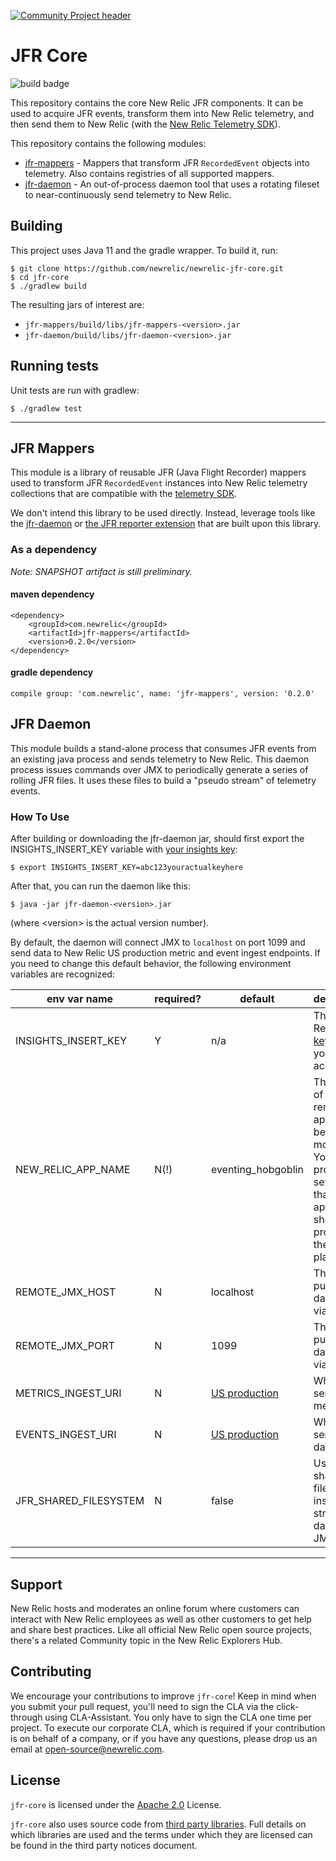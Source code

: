 [![Community Project header](https://github.com/newrelic/open-source-office/raw/master/examples/categories/images/Community_Project.png)](https://github.com/newrelic/open-source-office/blob/master/examples/categories/index.md#community-project)

# JFR Core

![build badge](https://github.com/newrelic/newrelic-jfr-core/workflows/main%20build/badge.svg)

This repository contains the core New Relic JFR components. It can be used 
to acquire JFR events, transform them into New Relic telemetry, and then 
send them to New Relic 
(with the [New Relic Telemetry SDK](https://github.com/newrelic/newrelic-telemetry-sdk-java)).

This repository contains the following modules:

* [jfr-mappers](#jfr-mappers) - Mappers that transform JFR `RecordedEvent` objects into telemetry.  Also 
contains registries of all supported mappers.
* [jfr-daemon](#jfr-daemon) - An out-of-process daemon tool that uses a rotating fileset to near-continuously
send telemetry to New Relic. 

## Building

This project uses Java 11 and the gradle wrapper.  To build it, run:

```
$ git clone https://github.com/newrelic/newrelic-jfr-core.git
$ cd jfr-core
$ ./gradlew build
```

The resulting jars of interest are:
 * `jfr-mappers/build/libs/jfr-mappers-<version>.jar`
 * `jfr-daemon/build/libs/jfr-daemon-<version>.jar`

## Running tests

Unit tests are run with gradlew:

```
$ ./gradlew test
```

---

## JFR Mappers

This module is a library of reusable JFR (Java Flight Recorder) mappers 
used to transform JFR `RecordedEvent` instances into New Relic telemetry collections 
that are compatible with the 
[telemetry SDK](https://github.com/newrelic/newrelic-telemetry-sdk-java).

We don't intend this library to be used directly. Instead, leverage tools
like the [jfr-daemon](#jfr-daemon)
or [the JFR reporter extension](https://docs.newrelic.com/docs/agents/java-agent/features/real-time-java-profiling-using-jfr-metrics) 
that are built upon this library.

### As a dependency

_Note: SNAPSHOT artifact is still preliminary._

#### maven dependency
```
<dependency>
    <groupId>com.newrelic</groupId>
    <artifactId>jfr-mappers</artifactId>
    <version>0.2.0</version>
</dependency>
```

#### gradle dependency

```
compile group: 'com.newrelic', name: 'jfr-mappers', version: '0.2.0'
```

## JFR Daemon

This module builds a stand-alone process that consumes JFR events
from an existing java process and sends telemetry to New Relic.  This daemon
process issues commands over JMX to periodically generate a series of rolling 
JFR files.  It uses these files to build a "pseudo stream" of telemetry events.

### How To Use

After building or downloading the jfr-daemon jar, should first export the INSIGHTS_INSERT_KEY variable
with [your insights key](https://docs.newrelic.com/docs/apis/get-started/intro-apis/types-new-relic-api-keys#event-insert-key):

```
$ export INSIGHTS_INSERT_KEY=abc123youractualkeyhere
```

After that, you can run the daemon like this:

```
$ java -jar jfr-daemon-<version>.jar 
```
(where &lt;version&gt; is the actual version number).

By default, the daemon will connect JMX to `localhost` on port 1099 and send data to 
New Relic US production metric and event ingest endpoints.  If you need to change this
default behavior, the following environment variables are recognized:

| env var name          | required? | default             | description  |
|-----------------------|-----------|---------------------|--------------|
| INSIGHTS_INSERT_KEY   |     Y     |  n/a                | The New Relic [insert key](https://docs.newrelic.com/docs/apis/get-started/intro-apis/types-new-relic-api-keys#event-insert-key) for your account |
| NEW_RELIC_APP_NAME    |     N(!)  |  eventing_hobgoblin | The name of the remote applicaiton being monitored.  You should probably set this so that your application shows up properly in the NR1 platform. 
| REMOTE_JMX_HOST       |     N     |  localhost          | The host to pull JFR data from via JMX        |
| REMOTE_JMX_PORT       |     N     |  1099               | The port to pull JFR data from via JMX        |
| METRICS_INGEST_URI    |     N     |  [US production](https://metric-api.newrelic.com/metric/v1)         | Where to send metric data
| EVENTS_INGEST_URI     |     N     |  [US production](https://trace-api.newrelic.com/v1/accounts/events) | Where to send event data
| JFR_SHARED_FILESYSTEM |     N     |  false              | Use a shared filesystem instead of streaming data from JMX

---
## Support

New Relic hosts and moderates an online forum where customers can interact with New Relic employees as well as other customers to get help and share best practices. Like all official New Relic open source projects, there's a related Community topic in the New Relic Explorers Hub.

## Contributing
We encourage your contributions to improve `jfr-core`! Keep in mind when you submit your pull request, you'll need to sign the CLA via the click-through using CLA-Assistant. You only have to sign the CLA one time per project.
To execute our corporate CLA, which is required if your contribution is on behalf of a company, or if you have any questions, please drop us an email at open-source@newrelic.com.

## License
`jfr-core` is licensed under the [Apache 2.0](http://apache.org/licenses/LICENSE-2.0.txt) License.

`jfr-core` also uses source code from [third party libraries](THIRD_PARTY_NOTICES.md). Full details on which libraries are used and the terms under which they are licensed can be found in the third party notices document.
